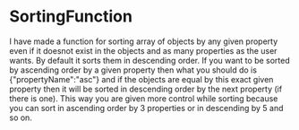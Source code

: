 # SortingFunction
I have made a function for sorting array of objects by any given property even if it doesnot exist in the objects and as many properties as the user wants. By default it sorts them in descending order. If you want to be sorted by ascending order by a given property then what you should do is {"propertyName":"asc"} and if the objects are equal by this exact given property then it will be sorted in descending order by the next property (if there is one). This way you are given more control while sorting because you can sort in ascending order by 3 properties or in descending by 5 and so on.
